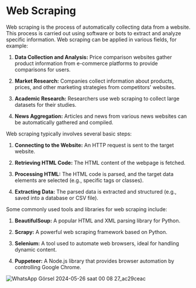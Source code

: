 # Web Scraping

Web scraping is the process of automatically collecting data from a website. This process is carried out using software or bots to extract and analyze specific information. Web scraping can be applied in various fields, for example:

1. **Data Collection and Analysis:** Price comparison websites gather product information from e-commerce platforms to provide comparisons for users.

2. **Market Research:** Companies collect information about products, prices, and other marketing strategies from competitors' websites.

3. **Academic Research:** Researchers use web scraping to collect large datasets for their studies.

4. **News Aggregation:** Articles and news from various news websites can be automatically gathered and compiled.

Web scraping typically involves several basic steps:

1. **Connecting to the Website:** An HTTP request is sent to the target website.

2. **Retrieving HTML Code:** The HTML content of the webpage is fetched.

3. **Processing HTML:** The HTML code is parsed, and the target data elements are selected (e.g., specific tags or classes).

4. **Extracting Data:** The parsed data is extracted and structured (e.g., saved into a database or CSV file).

Some commonly used tools and libraries for web scraping include:

1. **BeautifulSoup:** A popular HTML and XML parsing library for Python.

2. **Scrapy:** A powerful web scraping framework based on Python.

3. **Selenium:** A tool used to automate web browsers, ideal for handling dynamic content.

4. **Puppeteer:** A Node.js library that provides browser automation by controlling Google Chrome.

![WhatsApp Görsel 2024-05-26 saat 00 08 27_ac29ceac](https://github.com/irem6142/data-segmentation-and-sentiment-analysis/assets/92339133/d9810a72-6350-464f-afc9-38cbbce26d43)

